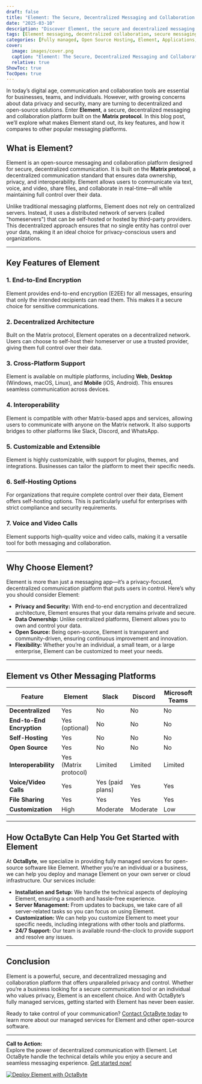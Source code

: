 ```yaml
---
draft: false
title: "Element: The Secure, Decentralized Messaging and Collaboration Platform"
date: "2025-03-10"
description: "Discover Element, the secure and decentralized messaging and collaboration platform built on the Matrix protocol. Learn how Element empowers teams and individuals with privacy-focused communication, seamless integrations, and self-hosting capabilities. Perfect for businesses and privacy-conscious users alike."
tags: [Element messaging, decentralized collaboration, secure messaging platform, Matrix protocol, self-hosted messaging, privacy-focused communication, open-source messaging, Element vs Slack, Element vs Discord, Element features]
categories: [Fully managed, Open Source Hosting, Element, Applications, Forum Community, Fediverse]
cover:
  image: images/cover.png
  caption: "Element: The Secure, Decentralized Messaging and Collaboration Platform"
  relative: true
ShowToc: true
TocOpen: true
---
```



In today’s digital age, communication and collaboration tools are essential for businesses, teams, and individuals. However, with growing concerns about data privacy and security, many are turning to decentralized and open-source solutions. Enter **Element**, a secure, decentralized messaging and collaboration platform built on the **Matrix protocol**. In this blog post, we’ll explore what makes Element stand out, its key features, and how it compares to other popular messaging platforms.

## What is Element?

Element is an open-source messaging and collaboration platform designed for secure, decentralized communication. It is built on the **Matrix protocol**, a decentralized communication standard that ensures data ownership, privacy, and interoperability. Element allows users to communicate via text, voice, and video, share files, and collaborate in real-time—all while maintaining full control over their data.

Unlike traditional messaging platforms, Element does not rely on centralized servers. Instead, it uses a distributed network of servers (called "homeservers") that can be self-hosted or hosted by third-party providers. This decentralized approach ensures that no single entity has control over your data, making it an ideal choice for privacy-conscious users and organizations.

---

## Key Features of Element

### 1. **End-to-End Encryption**
Element provides end-to-end encryption (E2EE) for all messages, ensuring that only the intended recipients can read them. This makes it a secure choice for sensitive communications.

### 2. **Decentralized Architecture**
Built on the Matrix protocol, Element operates on a decentralized network. Users can choose to self-host their homeserver or use a trusted provider, giving them full control over their data.

### 3. **Cross-Platform Support**
Element is available on multiple platforms, including **Web**, **Desktop** (Windows, macOS, Linux), and **Mobile** (iOS, Android). This ensures seamless communication across devices.

### 4. **Interoperability**
Element is compatible with other Matrix-based apps and services, allowing users to communicate with anyone on the Matrix network. It also supports bridges to other platforms like Slack, Discord, and WhatsApp.

### 5. **Customizable and Extensible**
Element is highly customizable, with support for plugins, themes, and integrations. Businesses can tailor the platform to meet their specific needs.

### 6. **Self-Hosting Options**
For organizations that require complete control over their data, Element offers self-hosting options. This is particularly useful for enterprises with strict compliance and security requirements.

### 7. **Voice and Video Calls**
Element supports high-quality voice and video calls, making it a versatile tool for both messaging and collaboration.

---

## Why Choose Element?

Element is more than just a messaging app—it’s a privacy-focused, decentralized communication platform that puts users in control. Here’s why you should consider Element:

- **Privacy and Security:** With end-to-end encryption and decentralized architecture, Element ensures that your data remains private and secure.
- **Data Ownership:** Unlike centralized platforms, Element allows you to own and control your data.
- **Open Source:** Being open-source, Element is transparent and community-driven, ensuring continuous improvement and innovation.
- **Flexibility:** Whether you’re an individual, a small team, or a large enterprise, Element can be customized to meet your needs.

---

## Element vs Other Messaging Platforms

| Feature                | Element                  | Slack                   | Discord                 | Microsoft Teams         |
|------------------------|--------------------------|-------------------------|-------------------------|-------------------------|
| **Decentralized**       | Yes                      | No                      | No                      | No                      |
| **End-to-End Encryption** | Yes (optional)          | No                      | No                      | No                      |
| **Self-Hosting**        | Yes                      | No                      | No                      | No                      |
| **Open Source**         | Yes                      | No                      | No                      | No                      |
| **Interoperability**    | Yes (Matrix protocol)    | Limited                 | Limited                 | Limited                 |
| **Voice/Video Calls**   | Yes                      | Yes (paid plans)        | Yes                     | Yes                     |
| **File Sharing**        | Yes                      | Yes                     | Yes                     | Yes                     |
| **Customization**       | High                     | Moderate                | Moderate                | Low                     |

---

## How OctaByte Can Help You Get Started with Element

At **OctaByte**, we specialize in providing fully managed services for open-source software like Element. Whether you’re an individual or a business, we can help you deploy and manage Element on your own server or cloud infrastructure. Our services include:

- **Installation and Setup:** We handle the technical aspects of deploying Element, ensuring a smooth and hassle-free experience.
- **Server Management:** From updates to backups, we take care of all server-related tasks so you can focus on using Element.
- **Customization:** We can help you customize Element to meet your specific needs, including integrations with other tools and platforms.
- **24/7 Support:** Our team is available round-the-clock to provide support and resolve any issues.

---

## Conclusion

Element is a powerful, secure, and decentralized messaging and collaboration platform that offers unparalleled privacy and control. Whether you’re a business looking for a secure communication tool or an individual who values privacy, Element is an excellent choice. And with OctaByte’s fully managed services, getting started with Element has never been easier.

Ready to take control of your communication? [Contact OctaByte today](https://octabyte.io) to learn more about our managed services for Element and other open-source software.

---

**Call to Action:**  
Explore the power of decentralized communication with Element. Let OctaByte handle the technical details while you enjoy a secure and seamless messaging experience. [Get started now!](https://octabyte.io)

[![Deploy Element with OctaByte](/images/deploy-on-octabyte.png)](https://octabyte.io/fully-managed-open-source-services/applications/forum-community/element)